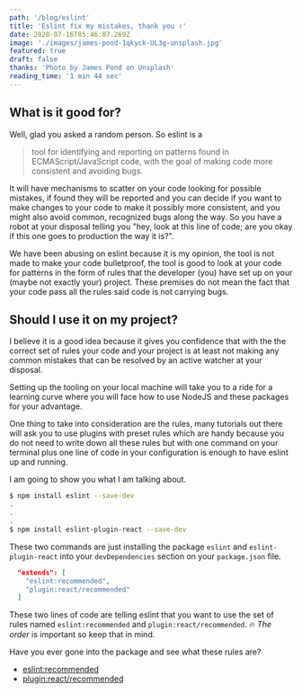 ```yaml
---
path: '/blog/eslint'
title: 'Eslint fix my mistakes, thank you ✌'
date: 2020-07-16T05:46:07.269Z
image: './images/james-pond-1qkyck-UL3g-unsplash.jpg'
featured: true
draft: false
thanks: 'Photo by James Pond on Unsplash'
reading_time: '1 min 44 sec'
---
```


## What is it good for?

Well, glad you asked a random person. So eslint is a
> tool for identifying and reporting on patterns found in ECMAScript/JavaScript
> code, with the goal of making code more consistent and avoiding bugs.

It will have mechanisms to scatter on your code looking for possible
mistakes, if found they will be reported and you can decide if you
want to make changes to your code to make it possibly more consistent, and you
might also avoid common, recognized bugs along the way. So you have a robot at
your disposal telling you "hey, look at this line of code; are you okay if this
one goes to production the way it is?".

We have been abusing on eslint because it is my opinion, the tool is not made
to make your code bulletproof, the tool is good to look at your code for
patterns in the form of rules that the developer (you) have set up on your (maybe
not exactly your) project. These premises do not mean the fact that your code
pass all the rules said code is not carrying bugs.

## Should I use it on my project?

I believe it is a good idea because it gives you confidence that with the
the correct set of rules your code and your project is at least not making any
common mistakes that can be resolved by an active watcher at your disposal.

Setting up the tooling on your local machine will take you to a ride for a
learning curve where you will face how to use NodeJS and these packages for your
advantage.

One thing to take into consideration are the rules, many tutorials out there
will ask you to use plugins with preset rules which are handy because
you do not need to write down all these rules but with one command on your
terminal plus one line of code in your configuration is enough to have eslint
up and running.

I am going to show you what I am talking about.

```bash
$ npm install eslint --save-dev
.
.
.
$ npm install eslint-plugin-react --save-dev
```

These two commands are just installing the package `eslint` and
`eslint-plugin-react` into your `devDependencies` section on your `package.json`
file.

```json
  "extends": [
    "eslint:recommended",
    "plugin:react/recommended"
  ]
```

These two lines of code are telling eslint that you want to use the set of rules
named `eslint:recommended` and `plugin:react/recommended`. 🔥 _The order_ is
important so keep that in mind.

Have you ever gone into the package and see what these rules are?
- [eslint:recommended](https://github.com/eslint/eslint/blob/master/conf/eslint-recommended.js)
- [plugin:react/recommended](https://github.com/yannickcr/eslint-plugin-react/blob/master/index.js)
